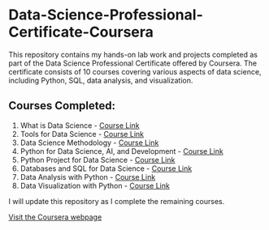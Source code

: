 # Data-Science-Professional-Certificate-Coursera
This repository contains my hands-on lab work and projects completed as part of the Data Science Professional Certificate offered by Coursera. The certificate consists of 10 courses covering various aspects of data science, including Python, SQL, data analysis, and visualization.

## Courses Completed:
1. What is Data Science - [Course Link](https://www.coursera.org/learn/what-is-datascience/home/module/1)
2. Tools for Data Science - [Course Link](https://www.coursera.org/learn/open-source-tools-for-data-science/home/module/1)
3. Data Science Methodology - [Course Link](https://www.coursera.org/learn/data-science-methodology/home/module/1)
4. Python for Data Science, AI, and Development - [Course Link](https://www.coursera.org/learn/python-for-applied-data-science-ai/home/module/1)
5. Python Project for Data Science - [Course Link](https://www.coursera.org/learn/python-project-for-data-science/home/module/1)
6. Databases and SQL for Data Science - [Course Link](https://www.coursera.org/learn/sql-data-science/home/module/1)
7. Data Analysis with Python - [Course Link](https://www.coursera.org/learn/data-analysis-with-python)
8. Data Visualization with Python - [Course Link](https://www.coursera.org/learn/python-for-data-visualization)

I will update this repository as I complete the remaining courses.

[Visit the Coursera webpage](https://www.coursera.org/professional-certificates/ibm-data-science)
